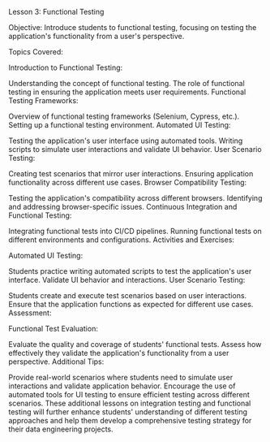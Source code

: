 Lesson 3: Functional Testing

Objective: Introduce students to functional testing, focusing on testing the application's functionality from a user's perspective.

Topics Covered:

Introduction to Functional Testing:

Understanding the concept of functional testing.
The role of functional testing in ensuring the application meets user requirements.
Functional Testing Frameworks:

Overview of functional testing frameworks (Selenium, Cypress, etc.).
Setting up a functional testing environment.
Automated UI Testing:

Testing the application's user interface using automated tools.
Writing scripts to simulate user interactions and validate UI behavior.
User Scenario Testing:

Creating test scenarios that mirror user interactions.
Ensuring application functionality across different use cases.
Browser Compatibility Testing:

Testing the application's compatibility across different browsers.
Identifying and addressing browser-specific issues.
Continuous Integration and Functional Testing:

Integrating functional tests into CI/CD pipelines.
Running functional tests on different environments and configurations.
Activities and Exercises:

Automated UI Testing:

Students practice writing automated scripts to test the application's user interface.
Validate UI behavior and interactions.
User Scenario Testing:

Students create and execute test scenarios based on user interactions.
Ensure that the application functions as expected for different use cases.
Assessment:

Functional Test Evaluation:

Evaluate the quality and coverage of students' functional tests.
Assess how effectively they validate the application's functionality from a user perspective.
Additional Tips:

Provide real-world scenarios where students need to simulate user interactions and validate application behavior.
Encourage the use of automated tools for UI testing to ensure efficient testing across different scenarios.
These additional lessons on integration testing and functional testing will further enhance students' understanding of different testing approaches and help them develop a comprehensive testing strategy for their data engineering projects.
